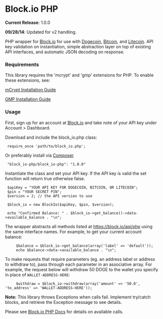 Block.io PHP
===========

**Current Release**: 1.0.0

**09/28/14**: Updated for v2 handling.

PHP wrapper for [Block.io](https://block.io/) for use with [Dogecoin](http://dogecoin.com/), [Bitcoin](http://bitcoin.org/), and [Litecoin](http://litecoin.org). API key validation on instantiation, simple abstraction layer on top of existing API interfaces, and automatic JSON decoding on response.

### Requirements

This library requires the 'mcrypt' and 'gmp' extensions for PHP. To enable these extensions, see:
   
   [mCrypt Installation Guide](http://php.net/manual/en/mcrypt.installation.php)

   [GMP Installation Guide](http://php.net/manual/en/gmp.installation.php)


### Usage

First, sign up for an account at [Block.io](https://block.io/) and take note of your API key under Account > Dashboard.

Download and include the block_io.php class:


	 require_once 'path/to/block_io.php';


Or preferably install via [Composer](https://getcomposer.org/)


   	 "block_io-php/block_io-php": "1.0.0"


Instantiate the class and set your API key. If the API key is valid the set function will return true otherwise false.


	 $apiKey = "YOUR API KEY FOR DOGECOIN, BITCOIN, OR LITECOIN";
	 $pin = "YOUR SECRET PIN";
	 $version = 2; // the API version to use

   	 $block_io = new BlockIo($apiKey, $pin, $version);

	 echo "Confirmed Balance: " . $block_io->get_balance()->data->available_balance . "\n";


The wrapper abstracts all methods listed at https://block.io/api/php using the same interface names. For example, to get your current account balance:

         $balance = $block_io->get_balance(array('label' => 'default'));
         echo $balance->data->available_balance . "\n";


To make requests that require parameters (eg. an address label or address to withdraw to), pass through each parameter in an associative array. For example, the request below will withdraw 50 DOGE to the wallet you specify in place of `WALLET-ADDRESS-HERE`:


         $withdraw = $block_io->withdraw(array('amount' => '50.0', 'to_address' => 'WALLET-ADDRESS-HERE'));


**Note:** This library throws Exceptions when calls fail. Implement try/catch blocks, and retrieve the Exception message to see details.


Please see [Block.io PHP Docs](https://block.io/api/simple/php) for details on available calls.

